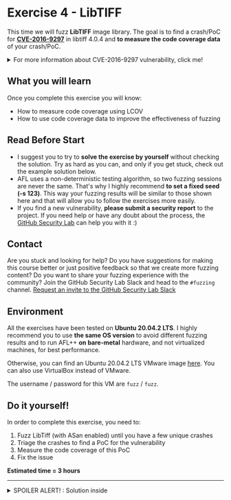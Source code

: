 # Exercise 4 - LibTIFF

This time we will fuzz **LibTIFF** image library. The goal is to find a crash/PoC for [**CVE-2016-9297**](https://www.cvedetails.com/cve/CVE-2016-9297/) in libtiff 4.0.4 and **to measure the code coverage data** of your crash/PoC. 

<details>
  <summary>For more information about CVE-2016-9297 vulnerability, click me!</summary>
  --------------------------------------------------------------------------------------------------------
  
**CVE-2016-9297** is an Out-of-bounds Read vulnerability that can be triggered via crafted TIFF_SETGET_C16ASCII or TIFF_SETGET_C32_ASCII tag values.
  
  An Out-of-bounds Read is a vulnerability that occurs when the program reads data past the end, or before the beginning, of the intended buffer.
  
  As a result, it allows remote attackers to cause a denial of service or possibly obtain potentially sensitive information from process memory.
  
  You can find more information about Out-of-bounds Read vulnerabilities at the following link: https://cwe.mitre.org/data/definitions/125.html
  
</details>

## What you will learn
Once you complete this exercise you will know:
- How to measure code coverage using LCOV
- How to use code coverage data to improve the effectiveness of fuzzing

## Read Before Start
- I suggest you to try to **solve the exercise by yourself** without checking the solution. Try as hard as you can, and only if you get stuck, check out the example solution below.
- AFL uses a non-deterministic testing algorithm, so two fuzzing sessions are never the same. That's why I highly recommend **to set a fixed seed (-s 123)**. This way your fuzzing results will be similar to those shown here and that will allow you to follow the exercises more easily.  
- If you find a new vulnerability, **please submit a security report** to the project. If you need help or have any doubt about the process, the [GitHub Security Lab](mailto:securitylab.github.com) can help you with it :)

## Contact
Are you stuck and looking for help? Do you have suggestions for making this course better or just positive feedback so that we create more fuzzing content?
Do you want to share your fuzzing experience with the community?
Join the GitHub Security Lab Slack and head to the `#fuzzing` channel. [Request an invite to the GitHub Security Lab Slack](mailto:securitylab-social@github.com?subject=Request%20an%20invite%20to%20the%20GitHub%20Security%20Lab%20Slack)

## Environment

All the exercises have been tested on **Ubuntu 20.04.2 LTS**. I highly recommend you to use **the same OS version** to avoid different fuzzing results and to run AFL++ **on bare-metal** hardware, and not virtualized machines, for best performance.

Otherwise, you can find an Ubuntu 20.04.2 LTS VMware image [here](https://drive.google.com/file/d/1_m1x-SHcm7Muov2mlmbbt8nkrMYp0Q3K/view?usp=sharing). You can also use VirtualBox instead of VMware.

The username / password for this VM are `fuzz` / `fuzz`.

## Do it yourself!
In order to complete this exercise, you need to:
1) Fuzz LibTiff (with ASan enabled) until you have a few unique crashes
2) Triage the crashes to find a PoC for the vulnerability
3) Measure the code coverage of this PoC 
4) Fix the issue

**Estimated time = 3 hours**

---------------------------------------------------------------------------------------------------------------------------------------------------

<details>
  <summary>SPOILER ALERT! : Solution inside</summary>

### Download and build your target

Let's first get our fuzzing target. Create a new directory for the project you want to fuzz:
```
cd $HOME
mkdir fuzzing_tiff && cd fuzzing_tiff/
```

Download and uncompress libtiff 4.0.4:
```
wget https://download.osgeo.org/libtiff/tiff-4.0.4.tar.gz
tar -xzvf tiff-4.0.4.tar.gz
```


Now, we can build and install libtiff:
```
cd tiff-4.0.4/
./configure --prefix="$HOME/fuzzing_tiff/install/" --disable-shared
make
make install
```
  
As target binary we can just fuzz the ``tiffinfo`` binary located in the ``/bin`` folder. As seed input corpus, we're gonna use the sample images from the ``/test/images/`` folder.
  
To test everything is working properly, just type:
```
$HOME/fuzzing_tiff/install/bin/tiffinfo -D -j -c -r -s -w $HOME/fuzzing_tiff/tiff-4.0.4/test/images/palette-1c-1b.tiff
```
  
and you should see something like that
![](Images/Image1.png)
  
In the last command line you can see that I enabled all these flags: "-j -c -r -s -w". This is to improve the **code coverage** and increase the chances of finding the bug.

But how can we measure the code coverage of a given input case?
  
### Code coverage
  
Code coverage is a software metric that show the number of times each line of code is triggered. By using code coverage we will get to know which parts of the code have been reached by the fuzzer and visualizes the fuzzing process.
  
First of all, we need to install lcov. We can do it with the following command:
```
sudo apt install lcov
```

Now we need to rebuild libTIFF with the ``--coverage`` flag (compiler and linker):
```
rm -r $HOME/fuzzing_tiff/install
cd $HOME/fuzzing_tiff/tiff-4.0.4/
make clean
  
CFLAGS="--coverage" LDFLAGS="--coverage" ./configure --prefix="$HOME/fuzzing_tiff/install/" --disable-shared
make
make install
```  
Then we can collect code coverage data by typing the following:

```
cd $HOME/fuzzing_tiff/tiff-4.0.4/
lcov --zerocounters --directory ./
lcov --capture --initial --directory ./ --output-file app.info
$HOME/fuzzing_tiff/install/bin/tiffinfo -D -j -c -r -s -w $HOME/fuzzing_tiff/tiff-4.0.4/test/images/palette-1c-1b.tiff
lcov --no-checksum --directory ./ --capture --output-file app2.info
```
  
I will try to explain each of the commands:
  - ``lcov --zerocounters --directory ./`` : Reset previous counters
  - ``lcov --capture --initial --directory ./ --output-file app.info`` : Return the "baseline" coverage data file that contains zero coverage for every instrumented line
  - ``$HOME/fuzzing_tiff/install/bin/tiffinfo -D -j -c -r -s -w $HOME/fuzzing_tiff/tiff-4.0.4/test/images/palette-1c-1b.tiff`` : Run the application you want to analyze . You can run it multiple times with different inputs
  - ``lcov --no-checksum --directory ./ --capture --output-file app2.info``: Save the current coverage state into the app2.info file

Finally, we have to generate the HTML output:
```
genhtml --highlight --legend -output-directory ./html-coverage/ ./app2.info
```
  
If all went well, the code coverage report was created in the ``html-coverage`` folder. Just open the ``./html-coverage/index.html`` file and you should see something like this:
  
![](Images/Image2_2.png)
  
Now you can browse trough the different folders and files, and see the number of times each line was executed.
  
### Fuzzing time

Now we're going to compile libtiff with ASAN enabled.

First of all, we're going to clean all previously compiled object files and executables:
```
rm -r $HOME/fuzzing_tiff/install
cd $HOME/fuzzing_tiff/tiff-4.0.4/
make clean
```

Now, we set AFL_USE_ASAN=1 before calling make:
```
export LLVM_CONFIG="llvm-config-11"
CC=afl-clang-lto ./configure --prefix="$HOME/fuzzing_tiff/install/" --disable-shared
AFL_USE_ASAN=1 make -j4
AFL_USE_ASAN=1 make install

```

Now, you can run the fuzzer with the following command:
```
afl-fuzz -m none -i $HOME/fuzzing_tiff/tiff-4.0.4/test/images/ -o $HOME/fuzzing_tiff/out/ -s 123 -- $HOME/fuzzing_tiff/install/bin/tiffinfo -D -j -c -r -s -w @@
```

After a few minutes you should see somethink like this:
![](Images/Image2.png)
  
### Triage
  
The ASan trace may looks like:
  
![](Images/Image3.png)
  
### Code coverage measure
  
Now, try to measure the code coverage of your PoC. In order to complete this part, **you need to obtain a coverage html report**, similar to the example above.
  
### Fix the issue

The last step of the exercise is to fix the bug! Rebuild your target after the fix and check that your PoC don't crash the program anymore. This last part is left as exercise for the student.
  
  <details>
  <summary>Solution inside</summary>
   --------------------------------------------------------------------------------------------------
    
  Official fix:
  - https://github.com/vadz/libtiff/commit/30c9234c7fd0dd5e8b1e83ad44370c875a0270ed
    
   </details> 

Alternatively, you can download a newer version of LibTIFF, and check that both bugs have been fixed.
  
  
</details>
